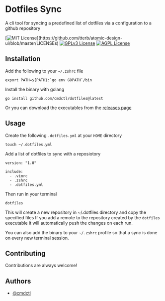 
# Dotfiles Sync

A cli tool for syncing a predefined list of dotfiles via a configuration
to a github repository




[![MIT License](https://img.shields.io/apm/l/atomic-design-ui.svg?)](https://github.com/tterb/atomic-design-ui/blob/master/LICENSEs)
[![GPLv3 License](https://img.shields.io/badge/License-GPL%20v3-yellow.svg)](https://opensource.org/licenses/)
[![AGPL License](https://img.shields.io/badge/license-AGPL-blue.svg)](http://www.gnu.org/licenses/agpl-3.0)


## Installation

Add the following to your `~/.zshrc` file
```
export PATH=${PATH}:`go env GOPATH`/bin
```
Install the binary with golang
```
go install github.com/cmdctl/dotfiles@latest
```
Or you can download the executables from the [releases page](https://github.com/cmdctl/dotfiles/releases/tag/v0.1.2)

## Usage
Create the following `.dotfiles.yml` at your `HOME` directory
```
touch ~/.dotfiles.yml
```
Add a list of dotfiles to sync with a reposiotory
```
version: "1.0"

include:
  - .vimrc
  - .zshrc
  - .dotfiles.yml
```
Then run in your terminal
```
dotfiles
```
This will create a new repository in ~/.dotfiles directory and copy the specified files
If you add a remote to the repository created by the `dotfiles` executable it will automatically push the changes on
each run.

You can also add the binary to your `~/.zshrc` profile so that a sync is done on every new terminal session.



## Contributing

Contributions are always welcome!




## Authors

- [@cmdctl](https://www.github.com/cmdctl)

